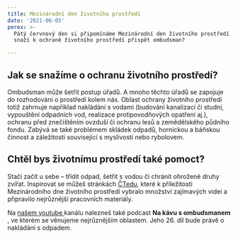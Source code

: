 ```yaml
---
title: Mezinárodní den životního prostředí
date: '2021-06-05'
perex: >-
  Pátý červnový den si připomínáme Mezinárodní den životního prostředí. Jak se
  snaží k ochraně životního prostředí přispět ombudsman?

---
```





## Jak se snažíme o ochranu životního prostředí?



Ombudsman může šetřit postup úřadů. A mnoho těchto úřadů se zapojuje do rozhodování o prostředí kolem nás. Oblast ochrany životního prostředí totiž zahrnuje například nakládání s vodami (budování kanalizací či studní, vypouštění odpadních vod, realizace protipovodňových opatření aj.), ochranu před znečištěním ovzduší či ochranu lesů a zemědělského půdního fondu. Zabývá se také problémem skládek odpadů, hornickou a báňskou činnost a záležitosti související s myslivostí nebo rybolovem.



## Chtěl bys životnímu prostředí také pomoct?



Stačí začít u sebe – třídit odpad, šetřit s vodou či chránit ohrožené druhy zvířat. Inspirovat se můžeš stránkách [ČTedu](https://edu.ceskatelevize.cz/kolekce/mezinarodni-den-zivotniho-prostredi), které k příležitosti Mezinárodního dne životního prostředí vybralo množství zajímavých videí a připravilo nejrůznější pracovních materiály.



Na [našem youtube ](https://www.youtube.com/channel/UCdWvuDhPr0GVH1mlSbWnNjQ)kanálu nalezneš také podcast **Na kávu s ombudsmanem** , ve kterém se věnujeme nejrůznějším oblastem. Jeho 26. díl bude právě o nakládání s odpadem.



